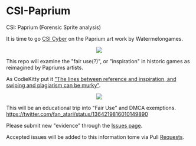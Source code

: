 # CSI-Paprium
CSI: Paprium (Forensic Sprite analysis) 

It is time to go [CSI Cyber](https://twitter.com/csicyber) on the Paprium art work by Watermelongames. 
<p align="center">
<img src="imgs/CSI-Cyber-Logo.jpg">
</p>

This repo will examine the "fair use(?)", or "inspiration" in historic games as reimagined by Papriums artists. 

As CodieKitty put it ["The lines between reference and inspiration, and swiping and plagiarism can be murky"](https://codiekitty.com/MOREC/wmswiping.htm).
<p align="center">
<img src="imgs/CSI-Cyber-Logo.jpg">
</p>

This will be an educational trip into "Fair Use" and DMCA exemptions. 
https://twitter.com/fan_atari/status/1364219816010149890

Please submit new "evidence" through the [Issues page](https://github.com/ArcadeHustle/CSI-Paprium/issues).

Accepted issues will be added to this information tome via Pull [Requests](https://github.com/ArcadeHustle/CSI-Paprium/pulls).
